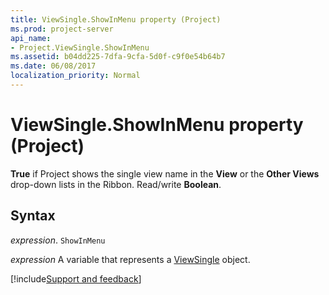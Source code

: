 ```yaml
---
title: ViewSingle.ShowInMenu property (Project)
ms.prod: project-server
api_name:
- Project.ViewSingle.ShowInMenu
ms.assetid: b04dd225-7dfa-9cfa-5d0f-c9f0e54b64b7
ms.date: 06/08/2017
localization_priority: Normal
---
```



# ViewSingle.ShowInMenu property (Project)

 **True** if Project shows the single view name in the **View** or the **Other Views** drop-down lists in the Ribbon. Read/write **Boolean**.


## Syntax

_expression_. `ShowInMenu`

_expression_ A variable that represents a [ViewSingle](./Project.ViewSingle.md) object.

[!include[Support and feedback](~/includes/feedback-boilerplate.md)]
